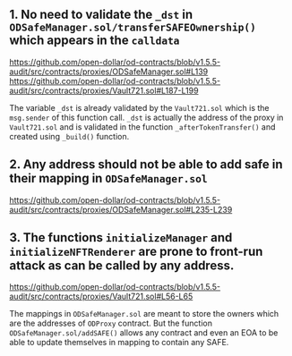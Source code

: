 ## 1. No need to validate the `_dst` in `ODSafeManager.sol/transferSAFEOwnership()` which appears in the `calldata`
https://github.com/open-dollar/od-contracts/blob/v1.5.5-audit/src/contracts/proxies/ODSafeManager.sol#L139
https://github.com/open-dollar/od-contracts/blob/v1.5.5-audit/src/contracts/proxies/Vault721.sol#L187-L199

The variable `_dst` is already validated by the `Vault721.sol` which is the `msg.sender` of this function call. 
`_dst` is actually the address of the proxy in `Vault721.sol` and is validated in the function `_afterTokenTransfer()` and created using `_build()` function.


## 2. Any address should not be able to add safe in their mapping in `ODSafeManager.sol`
https://github.com/open-dollar/od-contracts/blob/v1.5.5-audit/src/contracts/proxies/ODSafeManager.sol#L235-L239


## 3. The functions `initializeManager` and `initializeNFTRenderer` are prone to front-run attack as can be called by any address.
https://github.com/open-dollar/od-contracts/blob/v1.5.5-audit/src/contracts/proxies/Vault721.sol#L56-L65


The mappings in `ODSafeManager.sol` are meant to store the owners which are the addresses of `ODProxy` contract. But the function `ODSafeManager.sol/addSAFE()` allows any contract and even an EOA to be able to update themselves in mapping to contain any SAFE.